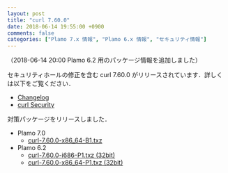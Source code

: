 ```yaml
---
layout: post
title: "curl 7.60.0"
date: 2018-06-14 19:55:00 +0900
comments: false
categories: ["Plamo 7.x 情報", "Plamo 6.x 情報", "セキュリティ情報"]
---
```

（2018-06-14 20:00 Plamo 6.2 用のパッケージ情報を追加しました）

セキュリティホールの修正を含む curl 7.60.0 がリリースされています．詳しくは以下をご覧ください．

* [Changelog](http://curl.haxx.se/changes.html)
* [curl Security](https://curl.haxx.se/docs/security.html)

対策パッケージをリリースしました．

* Plamo 7.0
  * [curl-7.60.0-x86_64-B1.txz](https://repository.plamolinux.org/pub/linux/Plamo/Plamo-7.x/x86_64/plamo/01_minimum/network.txz/curl-7.60.0-x86_64-B1.txz)
* Plamo 6.2
  * [curl-7.60.0-i686-P1.txz (32bit)](https://repository.plamolinux.org/pub/linux/Plamo/Plamo-6.x/x86/plamo/01_minimum/network.txz/curl-7.60.0-i686-P1.txz)
  * [curl-7.60.0-x86_64-P1.txz (32bit)](https://repository.plamolinux.org/pub/linux/Plamo/Plamo-6.x/x86_64/plamo/01_minimum/network.txz/curl-7.60.0-x86_64-P1.txz)
